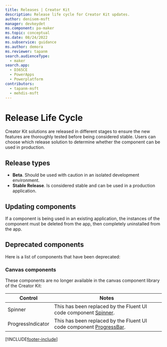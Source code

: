 ```yaml
---
title: Releases | Creator Kit
description: Release life cycle for Creator Kit updates.
author: denisem-msft
manager: devkeydet
ms.component: pa-maker
ms.topic: conceptual
ms.date: 08/24/2022
ms.subservice: guidance
ms.author: demora
ms.reviewer: tapanm
search.audienceType: 
  - maker
search.app: 
  - D365CE
  - PowerApps
  - Powerplatform
contributors:
  - tapanm-msft
  - mehdis-msft
---
```


# Release Life Cycle

Creator Kit solutions are released in different stages to ensure the new features are thoroughly tested before being considered stable. Users can choose which release solution to determine whether the component can be used in production.

## Release types

- **Beta**. Should be used with caution in an isolated development environment.
- **Stable Release**. Is considered stable and can be used in a production application.

## Updating components
If a component is being used in an existing application, the instances of the component must be deleted from the app, then completely uninstalled from the app.

## Deprecated components

Here is a list of components that have been deprecated:

### Canvas components

These components are no longer available in the canvas component library of the Creator Kit:

| Control | Notes |
| ------- | ----- |
| Spinner | This has been replaced by the Fluent UI code component [Spinner](). |
| ProgressIndicator | This has been replaced by the Fluent UI code component [ProgressBar](). |

[!INCLUDE[footer-include](../../includes/footer-banner.md)]